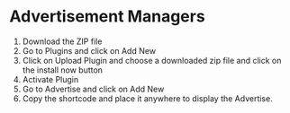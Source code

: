 # Advertisement Managers

1. Download the ZIP file
2. Go to Plugins and click on Add New
4. Click on Upload Plugin and choose a downloaded zip file and click on the install now button
6. Activate Plugin
7. Go to Advertise and click on Add New
8. Copy the shortcode and place it anywhere to display the Advertise.
